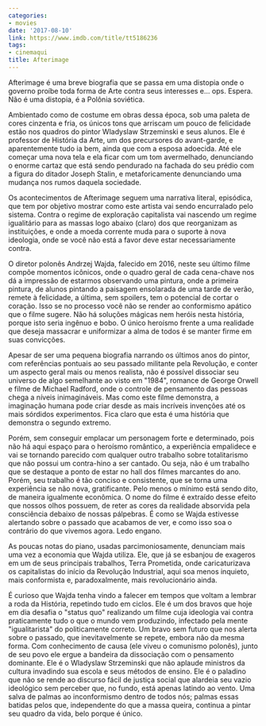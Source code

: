 ```yaml
---
categories:
- movies
date: '2017-08-10'
link: https://www.imdb.com/title/tt5186236
tags:
- cinemaqui
title: Afterimage
---
```


Afterimage é uma breve biografia que se passa em uma distopia onde o governo proíbe toda forma de Arte contra seus interesses e... ops. Espera. Não é uma distopia, é a Polônia soviética.

Ambientado como de costume em obras dessa época, sob uma paleta de cores cinzenta e fria, os únicos tons que arriscam um pouco de felicidade estão nos quadros do pintor Wladyslaw Strzeminski e seus alunos. Ele é professor de História da Arte, um dos precursores do avant-garde, e aparentemente tudo ia bem, ainda que com a esposa adoecida. Até ele começar uma nova tela e ela ficar com um tom avermelhado, denunciando o enorme cartaz que está sendo pendurado na fachada do seu prédio com a figura do ditador Joseph Stalin, e metaforicamente denunciando uma mudança nos rumos daquela sociedade.

Os acontecimentos de Afterimage seguem uma narrativa literal, episódica, que tem por objetivo mostrar como este artista vai sendo encurralado pelo sistema. Contra o regime de exploração capitalista vai nascendo um regime igualitário para as massas logo abaixo (claro) dos que reorganizam as instituições, e onde a moeda corrente muda para o suporte à nova ideologia, onde se você não está a favor deve estar necessariamente contra.

O diretor polonês Andrzej Wajda, falecido em 2016, neste seu último filme compõe momentos icônicos, onde o quadro geral de cada cena-chave nos dá a impressão de estarmos observando uma pintura, onde a primeira pintura, de alunos pintando a paisagem ensolarada de uma tarde de verão, remete à felicidade, a última, sem spoilers, tem o potencial de cortar o coração. Isso se no processo você não se render  ao conformismo apático que o filme sugere. Não há soluções mágicas nem heróis nesta história, porque isto seria ingênuo e bobo. O único heroísmo frente a uma realidade que deseja massacrar e uniformizar a alma de todos é se manter firme em suas convicções.

Apesar de ser uma pequena biografia narrando os últimos anos do pintor, com referências pontuais ao seu passado militante pela Revolução, e conter um aspecto geral mais ou menos realista, não é possível dissociar seu universo de algo semelhante ao visto em "1984", romance de George Orwell e filme de Michael Radford, onde o controle de pensamento das pessoas chega a níveis inimagináveis. Mas como este filme demonstra, a imaginação humana pode criar desde as mais incríveis invenções até os mais sórdidos experimentos. Fica claro que esta é uma história que demonstra o segundo extremo.

Porém, sem conseguir emplacar um personagem forte e determinado, pois não há aqui espaço para o heroísmo romântico, a experiência empalidece e vai se tornando parecido com qualquer outro trabalho sobre totalitarismo que não possui um contra-hino a ser cantado. Ou seja, não é um trabalho que se destaque a ponto de estar no hall dos filmes marcantes do ano. Porém, seu trabalho é tão conciso e consistente, que se torna uma experiência se não nova, gratificante. Pelo menos o mínimo está sendo dito, de maneira igualmente econômica. O nome do filme é extraído desse efeito que nossos olhos possuem, de reter as cores da realidade absorvida pela consciência debaixo de nossas pálpebras. É como se Wajda estivesse alertando sobre o passado que acabamos de ver, e como isso soa o contrário do que vivemos agora. Ledo engano.

As poucas notas do piano, usadas parcimoniosamente, denunciam mais uma vez a economia que Wajda utiliza. Ele, que já se esbanjou de exageros em um de seus principais trabalhos, Terra Prometida, onde caricaturizava os capitalistas do início da Revolução Industrial, aqui soa menos inquieto, mais conformista e, paradoxalmente, mais revolucionário ainda.

É curioso que Wajda tenha vindo a falecer em tempos que voltam a lembrar a roda da História, repetindo tudo em ciclos. Ele é um dos bravos que hoje em dia desafia o "status quo" realizando um filme cuja ideologia vai contra praticamente tudo o que o mundo vem produzindo, infectado pela mente "igualitarista" do politicamente correto. Um bravo sem futuro que nos alerta sobre o passado, que inevitavelmente se repete, embora não da mesma forma. Com conhecimento de causa (ele viveu o comunismo polonês), junto de seu povo ele ergue a bandeira da dissociação com o pensamento dominante. Ele é o Wladyslaw Strzeminski que não aplaude ministros da cultura invadindo sua escola e seus métodos de ensino. Ele é o paladino que não se rende ao discurso fácil de justiça social que alardeia seu vazio ideológico sem perceber que, no fundo, está apenas latindo ao vento. Uma salva de palmas ao inconformismo dentro de todos nós; palmas essas batidas pelos que, independente do que a massa queira, continua a pintar seu quadro da vida, belo porque é único.